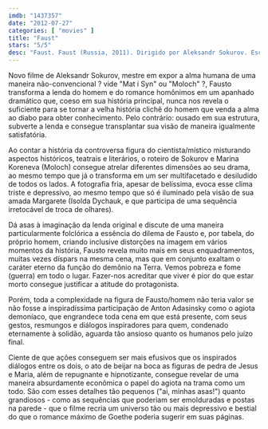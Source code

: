 ```yaml
---
imdb: "1437357"
date: "2012-07-27"
categories: [ "movies" ]
title: "Faust"
stars: "5/5"
desc: "Faust. Faust (Russia, 2011). Dirigido por Aleksandr Sokurov. Escrito por Yuriy Arabov, Aleksandr Sokurov, Marina Koreneva, Johann Wolfgang Goethe. Com Johannes Zeiler, Anton Adasinsky, Isolda Dychauk, Georg Friedrich, Hanna Schygulla, Antje Lewald, Florian Brückner, Sigurður Skúlason, Maxim Mehmet."
---
```

Novo filme de Aleksandr Sokurov, mestre em expor a alma humana de uma maneira não-convencional ? vide "Mat i Syn" ou "Moloch" ?, Fausto transforma a lenda do homem e do romance homônimos em um apanhado dramático que, coeso em sua história principal, nunca nos revela o suficiente para se tornar a velha história clichê do homem que venda a alma ao diabo para obter conhecimento. Pelo contrário: ousado em sua estrutura, subverte a lenda e consegue transplantar sua visão de maneira igualmente satisfatória.

Ao contar a história da controversa figura do cientista/místico misturando aspectos históricos, teatrais e literários, o roteiro de Sokurov e Marina Koreneva (Moloch) consegue atrelar diferentes dimensões ao seu drama, ao mesmo tempo que já o transforma em um ser multifacetado e desiludido de todos os lados. A fotografia fria, apesar de belíssima, evoca esse clima triste e depressivo, ao mesmo tempo que só é iluminado pela visão de sua amada Margarete (Isolda Dychauk, e que participa de uma sequência irretocável de troca de olhares).

Dá asas à imaginação da lenda original e discute de uma maneira particularmente folclórica a essência do dilema de Fausto e, por tabela, do próprio homem, criando inclusive distorções na imagem em vários momentos da história, Fausto revela muito mais em seus enquadramentos, muitas vezes díspars na mesma cena, mas que em conjunto exaltam o caráter eterno da função do demônio na Terra. Vemos pobreza e fome (guerra) em todo o lugar. Fazer-nos acreditar que viver é pior do que estar morto consegue justificar a atitude do protagonista.

Porém, toda a complexidade na figura de Fausto/homem não teria valor se não fosse a inspiradíssima participação de Anton Adasinsky como o agiota demoníaco, que engrandece toda cena em que está presente, com seus gestos, resmungos e diálogos inspiradores para quem, condenado eternamente à solidão, aguarda tão ansioso quanto os humanos pelo juízo final.

Ciente de que ações conseguem ser mais efusivos que os inspirados diálogos entre os dois, o ato de beijar na boca as figuras de pedra de Jesus e Maria, além de repugnante e hipnotizante, consegue revelar de uma maneira absurdamente econômica o papel do agiota na trama como um todo. São com esses detalhes tão pequenos ("ai, minhas asas!") quanto grandiosos - como as sequências que poderiam ser emolduradas e postas na parede - que o filme recria um universo tão ou mais depressivo e bestial do que o romance máximo de Goethe poderia sugerir em suas páginas.

